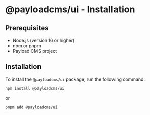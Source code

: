 # @payloadcms/ui - Installation

## Prerequisites

- Node.js (version 16 or higher)
- npm or pnpm
- Payload CMS project

## Installation

To install the `@payloadcms/ui` package, run the following command:

```bash
npm install @payloadcms/ui
```

or

```bash
pnpm add @payloadcms/ui
```
